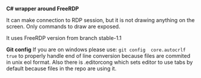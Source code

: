 **C# wrapper around FreeRDP**

It can make connection to RDP session, but it is not drawing anything on the screen. Only commands to draw are exposed.

It uses FreeRDP version from branch stable-1.1

**Git config**
If you are on windows please use:
`git config  core.autocrlf true`
to properly handle end of line conversion because files are commited in unix eol format.
Also there is .editorcong which sets editor to use tabs by default because files in the repo are using it.
